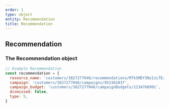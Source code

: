 ```yaml
---
order: 1
type: object
entity: Recommendation
title: Recommendation
---
```


## Recommendation

### The Recommendation object

```javascript
// Example Recommendation
const recommendation = {
  resource_name: 'customers/3827277046/recommendations/MTk5MDY3NzIzLTEzNi0xNTU1OTYzMjEyNTk5LSs5NTMzNjEwMzc',
  campaign: 'customers/3827277046/campaigns/953361037',
  campaign_budget: 'customers/3827277046/campaignBudgets/1234768991',
  dismissed: false,
  type: 5,
}
```
